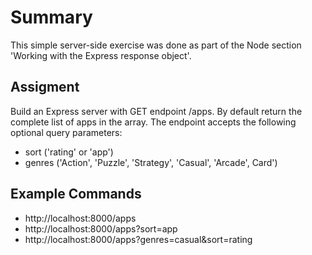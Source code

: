 # Summary
This simple server-side exercise was done as part of the Node section 'Working with the Express response object'. 

## Assigment
Build an Express server with GET endpoint /apps. By default return the complete list of apps in the array. The endpoint accepts the following optional query parameters:

* sort ('rating' or 'app')
* genres ('Action', 'Puzzle', 'Strategy', 'Casual', 'Arcade', Card')

## Example Commands
* http://localhost:8000/apps
* http://localhost:8000/apps?sort=app
* http://localhost:8000/apps?genres=casual&sort=rating